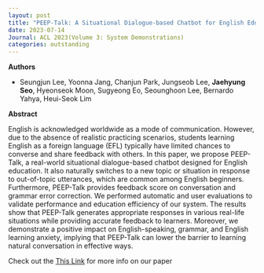 ```yaml
---
layout: post
title: "PEEP-Talk: A Situational Dialogue-based Chatbot for English Education (ACL 2023)"
date: 2023-07-14
Journal: ACL 2023(Volume 3: System Demonstrations)
categories: outstanding
---
```


**Authors**
- Seungjun Lee, Yoonna Jang, Chanjun Park, Jungseob Lee, **Jaehyung Seo**, Hyeonseok Moon, Sugyeong Eo, Seounghoon Lee, Bernardo Yahya, Heui-Seok Lim

**Abstract**

English is acknowledged worldwide as a mode of communication. However, due to the absence of realistic practicing scenarios, students learning English as a foreign language (EFL) typically have limited chances to converse and share feedback with others. In this paper, we propose PEEP-Talk, a real-world situational dialogue-based chatbot designed for English education. It also naturally switches to a new topic or situation in response to out-of-topic utterances, which are common among English beginners. Furthermore, PEEP-Talk provides feedback score on conversation and grammar error correction. We performed automatic and user evaluations to validate performance and education efficiency of our system. The results show that PEEP-Talk generates appropriate responses in various real-life situations while providing accurate feedback to learners. Moreover, we demonstrate a positive impact on English-speaking, grammar, and English learning anxiety, implying that PEEP-Talk can lower the barrier to learning natural conversation in effective ways.

Check out the [This Link][DOI] for more info on our paper

[DOI]: https://aclanthology.org/2023.acl-demo.18.pdf

